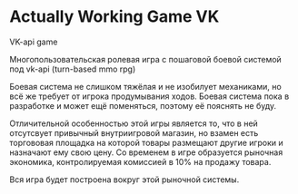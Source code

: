 # Actually Working Game VK
VK-api game

Многопользовательская ролевая игра с пошаговой боевой системой под vk-api
(turn-based mmo rpg)

Боевая система не слишком тяжёлая и не изобилует механиками, но всё же требует от игрока продумывания ходов.
Боевая система пока в разработке и может ещё поменяться, поэтому её пояснять не буду.

Отличительной особенностью этой игры является то, что в ней отсутсвует привычный внутриигровой магазин, но взамен есть торгововая площадка на которой товары размещают другие игроки и назначают ему свою цену. Со временем в игре образуется рыночная экономика, контролируемая комиссией в 10% на продажу товара.

Вся игра будет построена вокруг этой рыночной системы.
